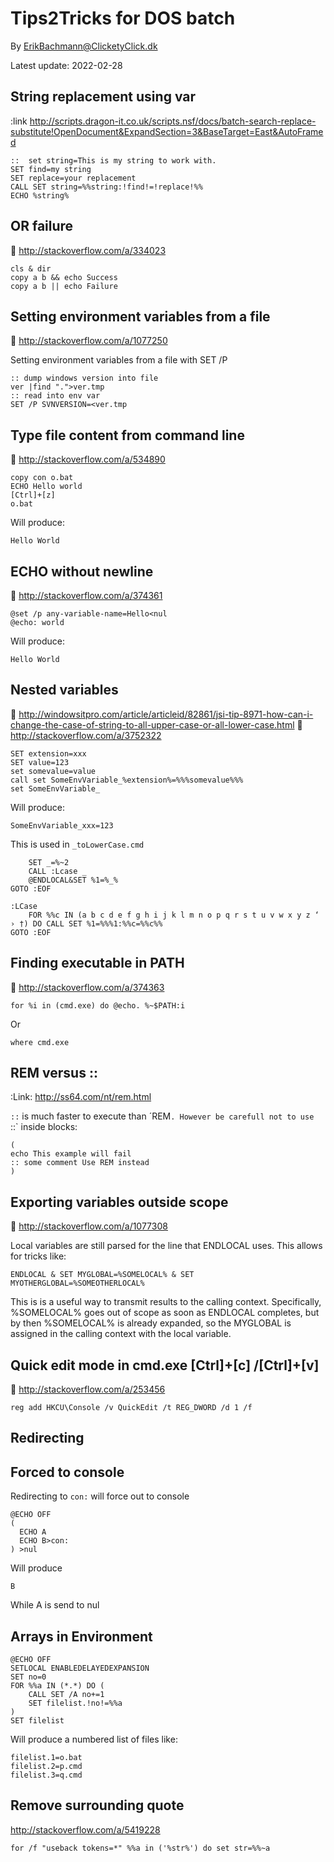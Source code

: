 # Tips2Tricks for DOS batch
By [ErikBachmann@ClicketyClick.dk](mailto:ErikBachmann@ClicketyClick.dk&subject=The_Underscore_Library")

Latest update: 2022-02-28

## String replacement using var
:link http://scripts.dragon-it.co.uk/scripts.nsf/docs/batch-search-replace-substitute!OpenDocument&ExpandSection=3&BaseTarget=East&AutoFramed
	
``` Batch
::	set string=This is my string to work with.
SET find=my string
SET replace=your replacement
CALL SET string=%%string:!find!=!replace!%%
ECHO %string%
```

## OR failure
:link: http://stackoverflow.com/a/334023

``` Batchfile
cls & dir
copy a b && echo Success
copy a b || echo Failure
```

## Setting environment variables from a file
:link: http://stackoverflow.com/a/1077250

Setting environment variables from a file with SET /P

``` Batchfile
:: dump windows version into file
ver |find ".">ver.tmp
:: read into env var
SET /P SVNVERSION=<ver.tmp
```

## Type file content from command line
:link: http://stackoverflow.com/a/534890

``` Batchfile
copy con o.bat
ECHO Hello world
[Ctrl]+[z]
o.bat
```
Will produce:
```
Hello World
```

## ECHO without newline
:link: http://stackoverflow.com/a/374361

``` Batchfile
@set /p any-variable-name=Hello<nul
@echo: world
```
Will produce:
```
Hello World
```

## Nested variables
:link: http://windowsitpro.com/article/articleid/82861/jsi-tip-8971-how-can-i-change-the-case-of-string-to-all-upper-case-or-all-lower-case.html
:link: http://stackoverflow.com/a/3752322

``` Batchfile
SET extension=xxx
SET value=123
set somevalue=value
call set SomeEnvVariable_%extension%=%%%somevalue%%%
set SomeEnvVariable_
```
Will produce:
```
SomeEnvVariable_xxx=123
```

This is used in `_toLowerCase.cmd`
``` Batchfile
    SET _=%~2
    CALL :Lcase _
    @ENDLOCAL&SET %1=%_%
GOTO :EOF

:LCase
    FOR %%c IN (a b c d e f g h i j k l m n o p q r s t u v w x y z ‘ › †) DO CALL SET %1=%%%1:%%c=%%c%%
GOTO :EOF
```

## Finding executable in PATH
:link: http://stackoverflow.com/a/374363

```
for %i in (cmd.exe) do @echo. %~$PATH:i
```
Or
```
where cmd.exe
```

## REM versus ::
:Link: http://ss64.com/nt/rem.html

`::` is much faster to execute than ´REM`. However be carefull not to use `::` inside blocks:

``` Batchfile
(
echo This example will fail
:: some comment Use REM instead
)
```

## Exporting variables outside scope
:link: http://stackoverflow.com/a/1077308

Local variables are still parsed for the line that ENDLOCAL uses. This allows for tricks like:

``` Batchfile
ENDLOCAL & SET MYGLOBAL=%SOMELOCAL% & SET MYOTHERGLOBAL=%SOMEOTHERLOCAL%
```

This is is a useful way to transmit results to the calling context. Specifically, %SOMELOCAL% goes out of scope as soon as ENDLOCAL completes, but by then %SOMELOCAL% is already expanded, so the MYGLOBAL is assigned in the calling context with the local variable.


## Quick edit mode in cmd.exe [Ctrl]+[c] /[Ctrl]+[v]
:link: http://stackoverflow.com/a/253456
```
reg add HKCU\Console /v QuickEdit /t REG_DWORD /d 1 /f
```

## Redirecting

## Forced  to console
Redirecting to `con:` will force out to console

``` Batchfile
@ECHO OFF
(
  ECHO A
  ECHO B>con:
) >nul
```

Will produce
```
B
```
While A is send to nul


## Arrays in Environment

``` Batchfile
@ECHO OFF
SETLOCAL ENABLEDELAYEDEXPANSION
SET no=0
FOR %%a IN (*.*) DO (
    CALL SET /A no+=1
    SET filelist.!no!=%%a
)
SET filelist
``` 

Will produce a numbered list of files like:
```
filelist.1=o.bat
filelist.2=p.cmd
filelist.3=q.cmd
```


## Remove surrounding quote
http://stackoverflow.com/a/5419228

``` Batchfile
for /f "useback tokens=*" %%a in ('%str%') do set str=%%~a
```

